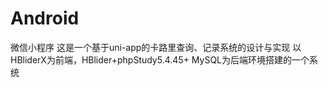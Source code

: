# Android
微信小程序
这是一个基于uni-app的卡路里查询、记录系统的设计与实现
以HBliderX为前端，HBlider+phpStudy5.4.45+ MySQL为后端环境搭建的一个系统
